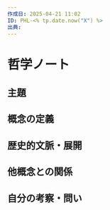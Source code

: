 ```yaml
---
作成日: 2025-04-21 11:02
ID: PHL-<% tp.date.now("X") %>
出典:
---
```


# 哲学ノート

## 主題


## 概念の定義



## 歴史的文脈・展開



## 他概念との関係



## 自分の考察・問い

